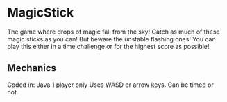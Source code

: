 MagicStick
==========

The game where drops of magic fall from the sky! Catch as much of these magic sticks as you can! But beware the unstable flashing ones! You can play this either in a time challenge or for the highest score as possible!

Mechanics
---------

Coded in: Java
1 player only
Uses WASD or arrow keys.
Can be timed or not.
